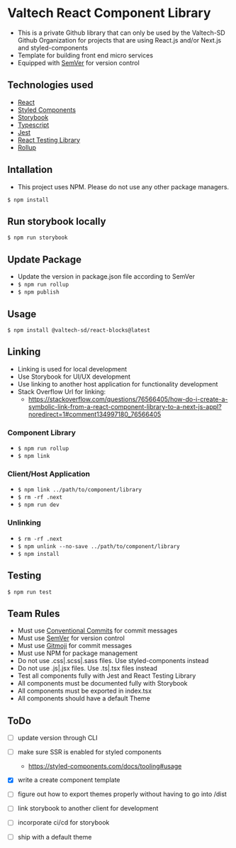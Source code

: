 # Valtech React Component Library

- This is a private Github library that can only be used by the Valtech-SD Github Organization for projects that are using React.js and/or Next.js and styled-components
- Template for building front end micro services
- Equipped with [SemVer](https://semver.org) for version control

## Technologies used

- [React](https://react.dev)
- [Styled Components](https://styled-components.com)
- [Storybook](https://storybook.js.org)
- [Typescript](https://www.typescriptlang.org)
- [Jest](https://jestjs.io/docs/tutorial-react)
- [React Testing Library](https://testing-library.com/docs/react-testing-library/intro/)
- [Rollup](https://rollupjs.org)

## Intallation

- This project uses NPM. Please do not use any other package managers.

`$ npm install`

## Run storybook locally

`$ npm run storybook`

## Update Package

- Update the version in package.json file according to SemVer
- `$ npm run rollup`
- `$ npm publish`

## Usage

`$ npm install @valtech-sd/react-blocks@latest`

## Linking
- Linking is used for local development
- Use Storybook for UI/UX development
- Use linking to another host application for functionality development
- Stack Overflow Url for linking:
  - https://stackoverflow.com/questions/76566405/how-do-i-create-a-symbolic-link-from-a-react-component-library-to-a-next-js-appl?noredirect=1#comment134997180_76566405

### Component Library

- `$ npm run rollup`
- `$ npm link`

### Client/Host Application

- `$ npm link ../path/to/component/library`
- `$ rm -rf .next`
- `$ npm run dev`

### Unlinking

- `$ rm -rf .next`
- `$ npm unlink --no-save ../path/to/component/library`
- `$ npm install`

## Testing

`$ npm run test`

## Team Rules

<!-- - All commits must be made to a branch and then merged into master via a pull request -->
<!-- - All pull requests must be reviewed by at least one other team member -->
<!-- - All pull requests must pass the CI/CD pipeline before being merged into master -->
- Must use [Conventional Commits](https://www.conventionalcommits.org/en/v1.0.0/) for commit messages
- Must use [SemVer](https://semver.org) for version control
- Must use [Gitmoji](https://gitmoji.dev) for commit messages
- Must use NPM for package management
- Do not use .css|.scss|.sass files. Use styled-components instead
- Do not use .js|.jsx files. Use .ts|.tsx files instead
- Test all components fully with Jest and React Testing Library
- All components must be documented fully with Storybook
- All components must be exported in index.tsx
- All components should have a default Theme

## ToDo
- [ ] update version through CLI
- [ ] make sure SSR is enabled for styled components
  - https://styled-components.com/docs/tooling#usage
- [x] write a create component template
- [ ] figure out how to export themes properly without having to go into /dist
- [ ] link storybook to another client for development
- [ ] incorporate ci/cd for storybook
- [ ] ship with a default theme


